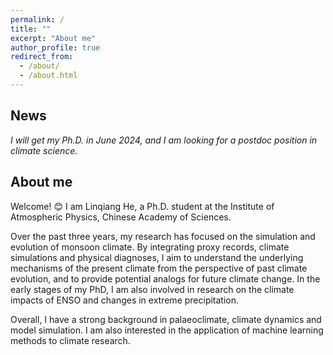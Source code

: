 ```yaml
---
permalink: /
title: ""
excerpt: "About me"
author_profile: true
redirect_from: 
  - /about/
  - /about.html
---
```



## News

*I will get my Ph.D. in  June 2024, and I am looking for a postdoc position in climate science.*


## About me

Welcome! :blush:  I am Linqiang He, a Ph.D. student at the Institute of Atmospheric Physics, Chinese Academy of Sciences. 

Over the past three years, my research has focused on the simulation and evolution of monsoon climate. By integrating proxy records, climate simulations and physical diagnoses, I aim to understand the underlying mechanisms of the present climate from the perspective of past climate evolution, and to provide potential analogs for future climate change. In the early stages of my PhD, I am also involved in research on the climate impacts of ENSO and changes in extreme precipitation. 

Overall, I have a strong background in palaeoclimate, climate dynamics and model simulation. I am also interested in the application of machine learning methods to climate research.


<script>
document.write("Last modifid at: "+document.lastModified+"" )
</script>


<!--
<a href="https://info.flagcounter.com/21GO"><img src="https://s01.flagcounter.com/map/21GO/size_s/txt_000000/border_CCCCCC/pageviews_1/viewers_0/flags_0/" alt="Flag Counter" border="0"></a>
-->
